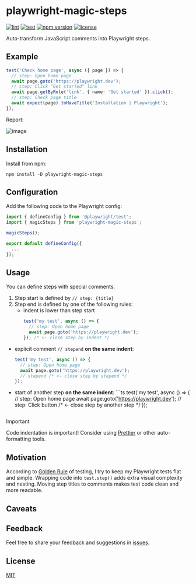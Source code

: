 # playwright-magic-steps

[![lint](https://github.com/vitalets/playwright-magic-steps/actions/workflows/lint.yaml/badge.svg)](https://github.com/vitalets/playwright-magic-steps/actions/workflows/lint.yaml)
[![test](https://github.com/vitalets/playwright-magic-steps/actions/workflows/test.yaml/badge.svg)](https://github.com/vitalets/playwright-magic-steps/actions/workflows/test.yaml)
[![npm version](https://img.shields.io/npm/v/playwright-magic-steps)](https://www.npmjs.com/package/playwright-magic-steps)
[![license](https://img.shields.io/npm/l/playwright-magic-steps)](https://github.com/vitalets/playwright-magic-steps/blob/main/LICENSE)

Auto-transform JavaScript comments into Playwright steps.

## Example
```ts
test('Check home page', async ({ page }) => {
  // step: Open home page
  await page.goto('https://playwright.dev');
  // step: Click "Get started" link
  await page.getByRole('link', { name: 'Get started' }).click();
  // step: Check page title
  await expect(page).toHaveTitle('Installation | Playwright');
});
```

Report:

![image](https://github.com/user-attachments/assets/70c38ae0-e451-468f-8678-71cc57a50ec1)

## Installation
Install from npm:
```
npm install -D playwright-magic-steps
```

## Configuration
Add the following code to the Playwright config:
```ts
import { defineConfig } from '@playwright/test';
import { magicSteps } from 'playwright-magic-steps';

magicSteps();

export default defineConfig({
  ...
});
```

## Usage
You can define steps with special comments.

1. Step start is defined by `// step: {title}`
2. Step end is defined by one of the following rules:
   * indent is lower than step start
      ```ts
      test('my test', async () => {
        // step: Open home page
        await page.goto('https://playwright.dev');
      }); /* <- close step by indent */
      ```
  * explicit comment `// stepend` **on the same indent**:
      ```ts
      test('my test', async () => {
        // step: Open home page
        await page.goto('https://playwright.dev');
        // stepend /* <- close step by stepend */
      });
      ```
  * start of another step **on the same indent**:
        ```ts
      test('my test', async () => {
        // step: Open home page
        await page.goto('https://playwright.dev');
        // step: Click button /* <- close step by another step */
      });
      ```

> [!IMPORTANT]
> Code indentation is important! Consider using [Prettier](https://prettier.io/) or other auto-formatting tools.

## Motivation
According to [Golden Rule](https://github.com/goldbergyoni/javascript-testing-best-practices?tab=readme-ov-file#section-0%EF%B8%8F⃣-the-golden-rule) of testing, I try to keep my Playwright tests flat and simple. Wrapping code into `test.step()` adds extra visual complexity and nesting. Moving step titles to comments makes test code clean and more readable.

## Caveats

## Feedback
Feel free to share your feedback and suggestions in [issues](https://github.com/vitalets/playwright-magic-steps/issues).

## License
[MIT](https://github.com/vitalets/playwright-magic-steps/blob/main/LICENSE)